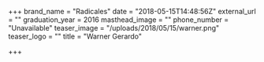 +++
brand_name = "Radicales"
date = "2018-05-15T14:48:56Z"
external_url = ""
graduation_year = 2016
masthead_image = ""
phone_number = "Unavailable"
teaser_image = "/uploads/2018/05/15/warner.png"
teaser_logo = ""
title = "Warner Gerardo"

+++
